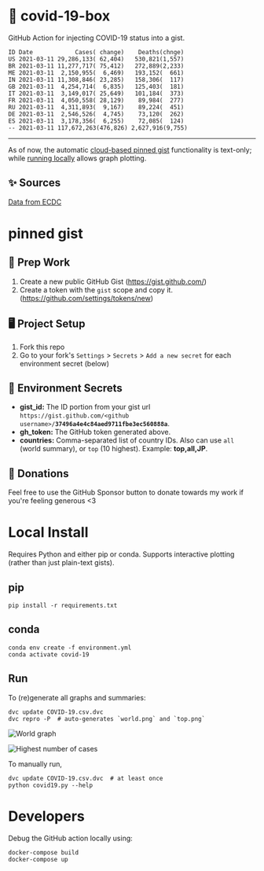 # 🏥 covid-19-box

GitHub Action for injecting COVID-19 status into a gist.

```
ID Date            Cases( change)    Deaths(chnge)
US 2021-03-11 29,286,133( 62,404)   530,821(1,557)
BR 2021-03-11 11,277,717( 75,412)   272,889(2,233)
ME 2021-03-11  2,150,955(  6,469)   193,152(  661)
IN 2021-03-11 11,308,846( 23,285)   158,306(  117)
GB 2021-03-11  4,254,714(  6,835)   125,403(  181)
IT 2021-03-11  3,149,017( 25,649)   101,184(  373)
FR 2021-03-11  4,050,558( 28,129)    89,984(  277)
RU 2021-03-11  4,311,893(  9,167)    89,224(  451)
DE 2021-03-11  2,546,526(  4,745)    73,120(  262)
ES 2021-03-11  3,178,356(  6,255)    72,085(  124)
-- 2021-03-11 117,672,263(476,826) 2,627,916(9,755)
```

---

As of now, the automatic [cloud-based pinned gist](#pinned-gist) functionality is text-only;
while [running locally](#local-install) allows graph plotting.

## ✨ Sources

[Data from ECDC](https://www.ecdc.europa.eu/en/publications-data/download-todays-data-geographic-distribution-covid-19-cases-worldwide)

# pinned gist

## 🎒 Prep Work
1. Create a new public GitHub Gist (https://gist.github.com/)
1. Create a token with the `gist` scope and copy it. (https://github.com/settings/tokens/new)

## 🖥 Project Setup
1. Fork this repo
1. Go to your fork's `Settings` > `Secrets` > `Add a new secret` for each environment secret (below)

## 🤫 Environment Secrets
- **gist_id:** The ID portion from your gist url `https://gist.github.com/<github username>/`**`37496a4e4c84aed9711fbe3ec560888a`**.
- **gh_token:** The GitHub token generated above.
- **countries:** Comma-separated list of country IDs. Also can use `all` (world summary), or `top` (10 highest). Example: **top,all,JP**.

## 💸 Donations

Feel free to use the GitHub Sponsor button to donate towards my work if you're feeling generous <3

# Local Install

Requires Python and either pip or conda. Supports interactive plotting (rather than just plain-text gists).

## pip

```
pip install -r requirements.txt
```

## conda

```
conda env create -f environment.yml
conda activate covid-19
```

## Run

To (re)generate all graphs and summaries:

```
dvc update COVID-19.csv.dvc
dvc repro -P  # auto-generates `world.png` and `top.png`
```

![World graph](world.png)

![Highest number of cases](top.png)

To manually run,

```
dvc update COVID-19.csv.dvc  # at least once
python covid19.py --help
```

# Developers

Debug the GitHub action locally using:

```
docker-compose build
docker-compose up
```
